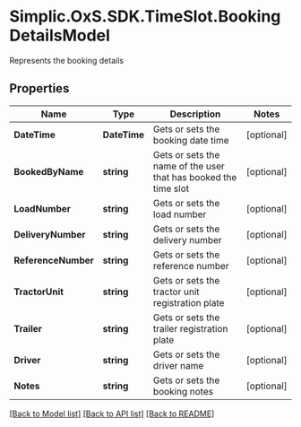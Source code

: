 # Simplic.OxS.SDK.TimeSlot.BookingDetailsModel
Represents the booking details

## Properties

Name | Type | Description | Notes
------------ | ------------- | ------------- | -------------
**DateTime** | **DateTime** | Gets or sets the booking date time | [optional] 
**BookedByName** | **string** | Gets or sets the name of the user that has booked the time slot | [optional] 
**LoadNumber** | **string** | Gets or sets the load number | [optional] 
**DeliveryNumber** | **string** | Gets or sets the delivery number | [optional] 
**ReferenceNumber** | **string** | Gets or sets the reference number | [optional] 
**TractorUnit** | **string** | Gets or sets the tractor unit registration plate | [optional] 
**Trailer** | **string** | Gets or sets the trailer registration plate | [optional] 
**Driver** | **string** | Gets or sets the driver name | [optional] 
**Notes** | **string** | Gets or sets the booking notes | [optional] 

[[Back to Model list]](../README.md#documentation-for-models) [[Back to API list]](../README.md#documentation-for-api-endpoints) [[Back to README]](../README.md)

